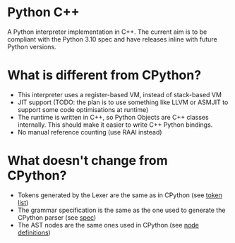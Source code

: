 # Python C++

A Python interpreter implementation in C++. The current aim is to be compliant with the Python 3.10 spec and have releases inline with future Python versions.

# What is different from CPython?

 * This interpreter uses a register-based VM, instead of stack-based VM
 * JIT support (TODO: the plan is to use something like LLVM or ASMJIT to support some code optimisations at runtime)
 * The runtime is written in C++, so Python Objects are C++ classes internally. This should make it easier to write C++ Python bindings.
 * No manual reference counting (use RAAI instead)

# What doesn't change from CPython?

 * Tokens generated by the Lexer are the same as in CPython (see [token list](https://docs.python.org/3/library/token.html))
 * The grammar specification is the same as the one used to generate the CPython parser (see [spec](https://docs.python.org/3/reference/grammar.html))
 * The AST nodes are the same ones used in CPython (see [node definitions](https://greentreesnakes.readthedocs.io/en/latest/nodes.html#))
